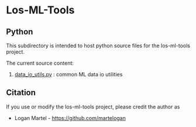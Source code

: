 # Los-ML-Tools

## Python

This subdirectory is intended to host python source files for the los-ml-tools project.

The current source content:

1. [data_io_utils.py](data_io_utils.py) : common ML data io utilities

## Citation

If you use or modify the los-ml-tools project, please credit the author as

* Logan Martel - https://github.com/martelogan
